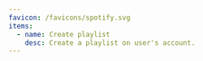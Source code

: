 ```yaml
---
favicon: /favicons/spotify.svg
items:
  - name: Create playlist
    desc: Create a playlist on user's account.
---
```


<script setup>
  import CustomListing from '../../components/CustomListing.vue'
</script>

<CustomListing />
